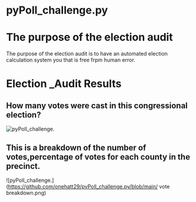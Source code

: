 # pyPoll_challenge.py
# The purpose of the election audit
The purpose of the election audit is to have an automated election calculation system you that is free frpm human error.
# Election _Audit Results
## How many votes were cast in this congressional election?
![pyPoll_challenge.](https://github.com/onehatt29/pyPoll_challenge.py/blob/main/total_ballots.png?raw=true)

## This is a breakdown of the number of votes,percentage of votes for each county in the precinct.
![pyPoll_challenge.](https://github.com/onehatt29/pyPoll_challenge.py/blob/main/ vote breakdown.png)
